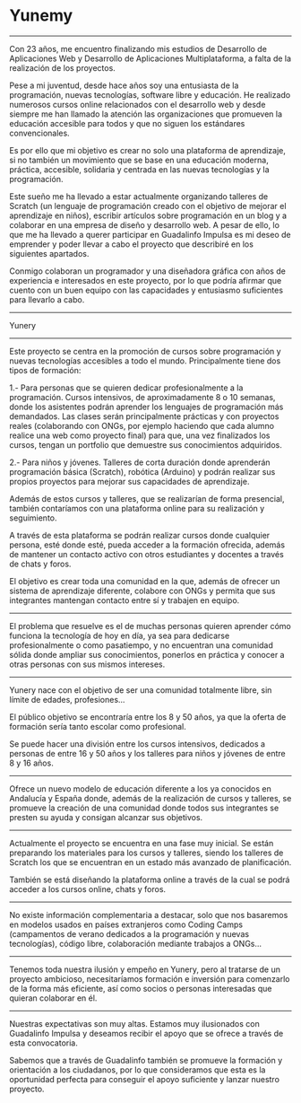 # Yunemy

---

Con 23 años, me encuentro finalizando mis estudios de Desarrollo de Aplicaciones Web y Desarrollo de Aplicaciones Multiplataforma, a falta de la realización de los proyectos.

Pese a mi juventud, desde hace años soy una entusiasta de la programación, nuevas tecnologías, software libre y educación. He realizado numerosos cursos online relacionados con el desarrollo web y desde siempre me han llamado la atención las organizaciones que promueven la educación accesible para todos y que no siguen los estándares convencionales.

Es por ello que mi objetivo es crear no solo una plataforma de aprendizaje, si no también un movimiento que se base en una educación moderna, práctica, accesible, solidaria y centrada en las nuevas tecnologías y la programación.

Este sueño me ha llevado a estar actualmente organizando talleres de Scratch (un lenguaje de programación creado con el objetivo de mejorar el aprendizaje en niños), escribir artículos sobre programación en un blog y a colaborar en una empresa de diseño y desarrollo web. A pesar de ello, lo que me ha llevado a querer participar en Guadalinfo Impulsa es mi deseo de emprender y poder llevar a cabo el proyecto que describiré en los siguientes apartados.

Conmigo colaboran un programador y una diseñadora gráfica con años de experiencia e interesados en este proyecto, por lo que podría afirmar que cuento con un buen equipo con las capacidades y entusiasmo suficientes para llevarlo a cabo.

---

Yunery

---

Este proyecto se centra en la promoción de cursos sobre programación y nuevas tecnologías accesibles a todo el mundo. Principalmente tiene dos tipos de formación:

1.- Para personas que se quieren dedicar profesionalmente a la programación. Cursos intensivos, de aproximadamente 8 o 10 semanas, donde los asistentes podrán aprender los lenguajes de programación más demandados. Las clases serán principalmente prácticas y con proyectos reales (colaborando con ONGs, por ejemplo haciendo que cada alumno realice una web como proyecto final) para que, una vez finalizados los cursos, tengan un portfolio que demuestre sus conocimientos
adquiridos.

2.- Para niños y jóvenes. Talleres de corta duración donde aprenderán programación básica (Scratch), robótica (Arduino) y podrán realizar sus propios proyectos para mejorar sus capacidades de aprendizaje.

Además de estos cursos y talleres, que se realizarían de forma presencial, también contaríamos con una plataforma online para su realización y seguimiento.

A través de esta plataforma se podrán realizar cursos donde cualquier persona, esté donde esté, pueda acceder a la formación ofrecida, además de mantener un contacto activo con otros estudiantes y docentes a través de chats y foros.

El objetivo es crear toda una comunidad en la que, además de ofrecer un sistema de aprendizaje diferente, colabore con ONGs y permita que sus integrantes mantengan contacto entre sí y trabajen en equipo.

---

El problema que resuelve es el de muchas personas quieren aprender cómo funciona la tecnología de hoy en día, ya sea para dedicarse profesionalmente o como pasatiempo, y no encuentran una comunidad sólida donde ampliar sus conocimientos, ponerlos en práctica y conocer a otras personas con sus mismos intereses.

---

Yunery nace con el objetivo de ser una comunidad totalmente libre, sin límite de edades, profesiones...

El público objetivo se encontraría entre los 8 y 50 años, ya que la oferta de formación sería tanto escolar como profesional.

Se puede hacer una división entre los cursos intensivos, dedicados a personas de entre 16 y 50 años y los talleres para niños y jóvenes de entre 8 y 16 años.

---

Ofrece un nuevo modelo de educación diferente a los ya conocidos en Andalucía y España donde, además de la realización de cursos y talleres, se promueve la creación de una comunidad donde todos sus integrantes se presten su ayuda y consigan alcanzar sus objetivos.

---

Actualmente el proyecto se encuentra en una fase muy inicial. Se están preparando los materiales para los cursos y talleres, siendo los talleres de Scratch los que se encuentran en un estado más avanzado de planificación.

También se está diseñando la plataforma online a través de la cual se podrá acceder a los cursos online, chats y foros.

---

No existe información complementaria a destacar, solo que nos basaremos en modelos usados en países extranjeros como Coding Camps (campamentos de verano dedicados a la programación y nuevas tecnologías), código libre, colaboración mediante trabajos a ONGs...

---

Tenemos toda nuestra ilusión y empeño en Yunery, pero al tratarse de un proyecto ambicioso, necesitaríamos formación e inversión para comenzarlo de la forma más eficiente, así como socios o personas interesadas que quieran colaborar en él.

---

Nuestras expectativas son muy altas. Estamos muy ilusionados con Guadalinfo Impulsa y deseamos recibir el apoyo que se ofrece a través de esta convocatoria.

Sabemos que a través de Guadalinfo también se promueve la formación y orientación a los ciudadanos, por lo que consideramos que esta es la oportunidad perfecta para conseguir el apoyo suficiente y lanzar nuestro proyecto.